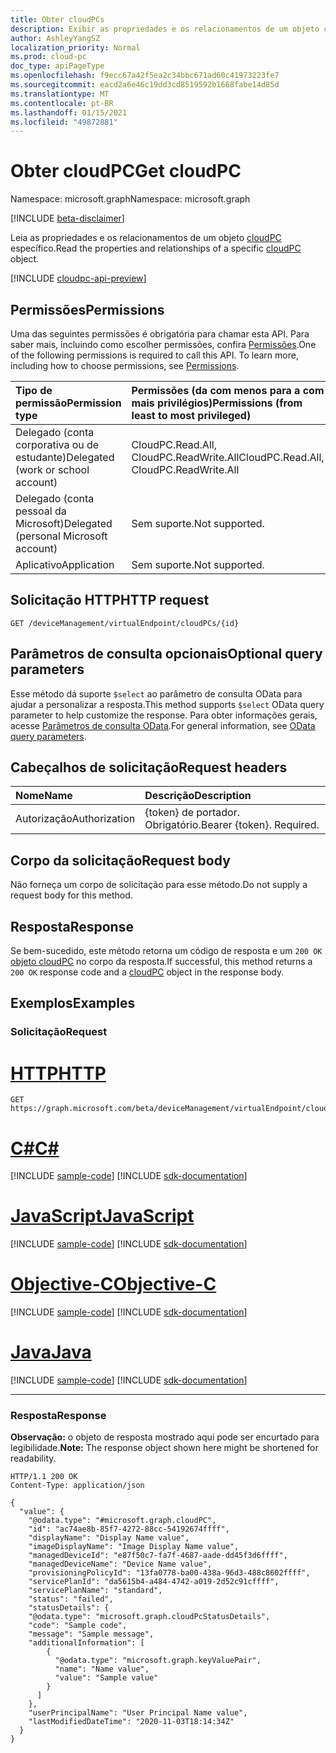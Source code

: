 ```yaml
---
title: Obter cloudPCs
description: Exibir as propriedades e os relacionamentos de um objeto cloudPC.
author: AshleyYangSZ
localization_priority: Normal
ms.prod: cloud-pc
doc_type: apiPageType
ms.openlocfilehash: f9ecc67a42f5ea2c34bbc671ad60c41973223fe7
ms.sourcegitcommit: eacd2a6e46c19dd3cd8519592b1668fabe14d85d
ms.translationtype: MT
ms.contentlocale: pt-BR
ms.lasthandoff: 01/15/2021
ms.locfileid: "49872881"
---
```

# <a name="get-cloudpc"></a><span data-ttu-id="eabbf-103">Obter cloudPC</span><span class="sxs-lookup"><span data-stu-id="eabbf-103">Get cloudPC</span></span>

<span data-ttu-id="eabbf-104">Namespace: microsoft.graph</span><span class="sxs-lookup"><span data-stu-id="eabbf-104">Namespace: microsoft.graph</span></span>

[!INCLUDE [beta-disclaimer](../../includes/beta-disclaimer.md)]

<span data-ttu-id="eabbf-105">Leia as propriedades e os relacionamentos de um objeto [cloudPC](../resources/cloudpc.md) específico.</span><span class="sxs-lookup"><span data-stu-id="eabbf-105">Read the properties and relationships of a specific [cloudPC](../resources/cloudpc.md) object.</span></span>

[!INCLUDE [cloudpc-api-preview](../../includes/cloudpc-api-preview.md)]
## <a name="permissions"></a><span data-ttu-id="eabbf-106">Permissões</span><span class="sxs-lookup"><span data-stu-id="eabbf-106">Permissions</span></span>

<span data-ttu-id="eabbf-p101">Uma das seguintes permissões é obrigatória para chamar esta API. Para saber mais, incluindo como escolher permissões, confira [Permissões](/graph/permissions-reference).</span><span class="sxs-lookup"><span data-stu-id="eabbf-p101">One of the following permissions is required to call this API. To learn more, including how to choose permissions, see [Permissions](/graph/permissions-reference).</span></span>

|<span data-ttu-id="eabbf-109">Tipo de permissão</span><span class="sxs-lookup"><span data-stu-id="eabbf-109">Permission type</span></span>|<span data-ttu-id="eabbf-110">Permissões (da com menos para a com mais privilégios)</span><span class="sxs-lookup"><span data-stu-id="eabbf-110">Permissions (from least to most privileged)</span></span>|
|:---|:---|
|<span data-ttu-id="eabbf-111">Delegado (conta corporativa ou de estudante)</span><span class="sxs-lookup"><span data-stu-id="eabbf-111">Delegated (work or school account)</span></span>|<span data-ttu-id="eabbf-112">CloudPC.Read.All, CloudPC.ReadWrite.All</span><span class="sxs-lookup"><span data-stu-id="eabbf-112">CloudPC.Read.All, CloudPC.ReadWrite.All</span></span>|
|<span data-ttu-id="eabbf-113">Delegado (conta pessoal da Microsoft)</span><span class="sxs-lookup"><span data-stu-id="eabbf-113">Delegated (personal Microsoft account)</span></span>|<span data-ttu-id="eabbf-114">Sem suporte.</span><span class="sxs-lookup"><span data-stu-id="eabbf-114">Not supported.</span></span>|
|<span data-ttu-id="eabbf-115">Aplicativo</span><span class="sxs-lookup"><span data-stu-id="eabbf-115">Application</span></span>|<span data-ttu-id="eabbf-116">Sem suporte.</span><span class="sxs-lookup"><span data-stu-id="eabbf-116">Not supported.</span></span>|

## <a name="http-request"></a><span data-ttu-id="eabbf-117">Solicitação HTTP</span><span class="sxs-lookup"><span data-stu-id="eabbf-117">HTTP request</span></span>

<!-- {
  "blockType": "ignored"
}
-->

``` http
GET /deviceManagement/virtualEndpoint/cloudPCs/{id}
```

## <a name="optional-query-parameters"></a><span data-ttu-id="eabbf-118">Parâmetros de consulta opcionais</span><span class="sxs-lookup"><span data-stu-id="eabbf-118">Optional query parameters</span></span>

<span data-ttu-id="eabbf-119">Esse método dá suporte `$select` ao parâmetro de consulta OData para ajudar a personalizar a resposta.</span><span class="sxs-lookup"><span data-stu-id="eabbf-119">This method supports `$select` OData query parameter to help customize the response.</span></span> <span data-ttu-id="eabbf-120">Para obter informações gerais, acesse [Parâmetros de consulta OData](/graph/query-parameters).</span><span class="sxs-lookup"><span data-stu-id="eabbf-120">For general information, see [OData query parameters](/graph/query-parameters).</span></span>

## <a name="request-headers"></a><span data-ttu-id="eabbf-121">Cabeçalhos de solicitação</span><span class="sxs-lookup"><span data-stu-id="eabbf-121">Request headers</span></span>

| <span data-ttu-id="eabbf-122">Nome</span><span class="sxs-lookup"><span data-stu-id="eabbf-122">Name</span></span>          | <span data-ttu-id="eabbf-123">Descrição</span><span class="sxs-lookup"><span data-stu-id="eabbf-123">Description</span></span>               |
| :------------ | :------------------------ |
| <span data-ttu-id="eabbf-124">Autorização</span><span class="sxs-lookup"><span data-stu-id="eabbf-124">Authorization</span></span> | <span data-ttu-id="eabbf-p103">{token} de portador. Obrigatório.</span><span class="sxs-lookup"><span data-stu-id="eabbf-p103">Bearer {token}. Required.</span></span> |

## <a name="request-body"></a><span data-ttu-id="eabbf-127">Corpo da solicitação</span><span class="sxs-lookup"><span data-stu-id="eabbf-127">Request body</span></span>

<span data-ttu-id="eabbf-128">Não forneça um corpo de solicitação para esse método.</span><span class="sxs-lookup"><span data-stu-id="eabbf-128">Do not supply a request body for this method.</span></span>

## <a name="response"></a><span data-ttu-id="eabbf-129">Resposta</span><span class="sxs-lookup"><span data-stu-id="eabbf-129">Response</span></span>

<span data-ttu-id="eabbf-130">Se bem-sucedido, este método retorna um código de resposta e um `200 OK` [objeto cloudPC](../resources/cloudpc.md) no corpo da resposta.</span><span class="sxs-lookup"><span data-stu-id="eabbf-130">If successful, this method returns a `200 OK` response code and a [cloudPC](../resources/cloudpc.md) object in the response body.</span></span>

## <a name="examples"></a><span data-ttu-id="eabbf-131">Exemplos</span><span class="sxs-lookup"><span data-stu-id="eabbf-131">Examples</span></span>

### <a name="request"></a><span data-ttu-id="eabbf-132">Solicitação</span><span class="sxs-lookup"><span data-stu-id="eabbf-132">Request</span></span>


# <a name="http"></a>[<span data-ttu-id="eabbf-133">HTTP</span><span class="sxs-lookup"><span data-stu-id="eabbf-133">HTTP</span></span>](#tab/http)
<!-- {
  "blockType": "request",
  "name": "get_cloudpc"
}
-->

``` http
GET https://graph.microsoft.com/beta/deviceManagement/virtualEndpoint/cloudPCs/{id}
```
# <a name="c"></a>[<span data-ttu-id="eabbf-134">C#</span><span class="sxs-lookup"><span data-stu-id="eabbf-134">C#</span></span>](#tab/csharp)
[!INCLUDE [sample-code](../includes/snippets/csharp/get-cloudpc-csharp-snippets.md)]
[!INCLUDE [sdk-documentation](../includes/snippets/snippets-sdk-documentation-link.md)]

# <a name="javascript"></a>[<span data-ttu-id="eabbf-135">JavaScript</span><span class="sxs-lookup"><span data-stu-id="eabbf-135">JavaScript</span></span>](#tab/javascript)
[!INCLUDE [sample-code](../includes/snippets/javascript/get-cloudpc-javascript-snippets.md)]
[!INCLUDE [sdk-documentation](../includes/snippets/snippets-sdk-documentation-link.md)]

# <a name="objective-c"></a>[<span data-ttu-id="eabbf-136">Objective-C</span><span class="sxs-lookup"><span data-stu-id="eabbf-136">Objective-C</span></span>](#tab/objc)
[!INCLUDE [sample-code](../includes/snippets/objc/get-cloudpc-objc-snippets.md)]
[!INCLUDE [sdk-documentation](../includes/snippets/snippets-sdk-documentation-link.md)]

# <a name="java"></a>[<span data-ttu-id="eabbf-137">Java</span><span class="sxs-lookup"><span data-stu-id="eabbf-137">Java</span></span>](#tab/java)
[!INCLUDE [sample-code](../includes/snippets/java/get-cloudpc-java-snippets.md)]
[!INCLUDE [sdk-documentation](../includes/snippets/snippets-sdk-documentation-link.md)]

---


### <a name="response"></a><span data-ttu-id="eabbf-138">Resposta</span><span class="sxs-lookup"><span data-stu-id="eabbf-138">Response</span></span>

<span data-ttu-id="eabbf-139">**Observação:** o objeto de resposta mostrado aqui pode ser encurtado para legibilidade.</span><span class="sxs-lookup"><span data-stu-id="eabbf-139">**Note:** The response object shown here might be shortened for readability.</span></span>
<!-- {
  "blockType": "response",
  "truncated": true,
  "name": "get_cloudpc",
  "@odata.type": "microsoft.graph.cloudPC"
}
-->

``` http
HTTP/1.1 200 OK
Content-Type: application/json

{
  "value": {
    "@odata.type": "#microsoft.graph.cloudPC",
    "id": "ac74ae8b-85f7-4272-88cc-54192674ffff",
    "displayName": "Display Name value",
    "imageDisplayName": "Image Display Name value",
    "managedDeviceId": "e87f50c7-fa7f-4687-aade-dd45f3d6ffff",  
    "managedDeviceName": "Device Name value",
    "provisioningPolicyId": "13fa0778-ba00-438a-96d3-488c8602ffff",
    "servicePlanId": "da5615b4-a484-4742-a019-2d52c91cffff",
    "servicePlanName": "standard",
    "status": "failed",
    "statusDetails": {
    "@odata.type": "microsoft.graph.cloudPcStatusDetails",
    "code": "Sample code",
    "message": "Sample message",
    "additionalInformation": [
        {
          "@odata.type": "microsoft.graph.keyValuePair",
          "name": "Name value",
          "value": "Sample value"
        }
      ]
    },
    "userPrincipalName": "User Principal Name value",
    "lastModifiedDateTime": "2020-11-03T18:14:34Z"
  }
}
```
